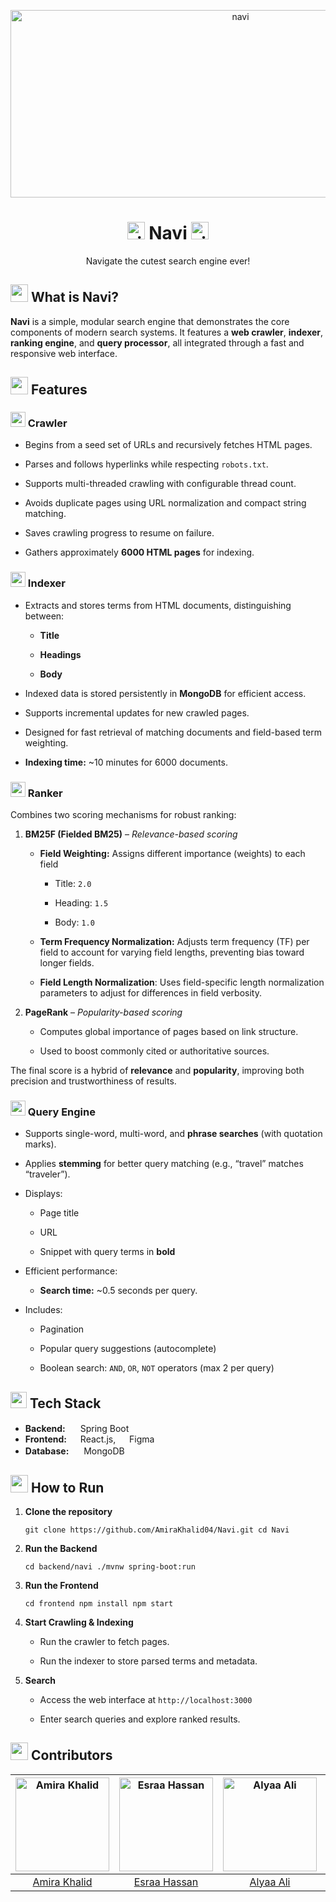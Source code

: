 
<div align="center">
<p>
  <img width="720" height ="300" align="center" src="https://i.postimg.cc/zf0XcKdQ/image.png" alt="navi"/>
</p>
<h1>
    <img src="https://i.postimg.cc/5Npk88wk/ribbon.png" alt="ribbon" width="28" /> Navi <img src="https://i.postimg.cc/5Npk88wk/ribbon.png" alt="ribbon" width="28" />
</h1>
<p>Navigate the cutest search engine ever!</p>
</div>

## <img src="https://i.postimg.cc/x8ht8PrX/question-mark-1.pnghttps://i.postimg.cc/x8ht8PrX/question-mark-1.png" width = "28" /> What is Navi?

**Navi** is a simple, modular search engine that demonstrates the core components of modern search systems. It features a **web crawler**, **indexer**, **ranking engine**, and **query processor**, all integrated through a fast and responsive web interface.


## <img src="https://i.postimg.cc/SxFj7zkC/features-1.png" width = "28" /> Features

### <img src="https://i.postimg.cc/wjKwdFcP/web-1.png" width = "24" /> Crawler

- Begins from a seed set of URLs and recursively fetches HTML pages.
    
- Parses and follows hyperlinks while respecting `robots.txt`.
    
- Supports multi-threaded crawling with configurable thread count.
    
- Avoids duplicate pages using URL normalization and compact string matching.
    
- Saves crawling progress to resume on failure.
    
- Gathers approximately **6000 HTML pages** for indexing.
    

### <img src="https://i.postimg.cc/k5mYWw28/card-index.png" width = "24" /> Indexer

- Extracts and stores terms from HTML documents, distinguishing between:
    
    - **Title**
        
    - **Headings**
        
    - **Body**
        
- Indexed data is stored persistently in **MongoDB** for efficient access.
    
- Supports incremental updates for new crawled pages.
    
- Designed for fast retrieval of matching documents and field-based term weighting.
    
- **Indexing time:** ~10 minutes for 6000 documents.
    

### <img src="https://i.postimg.cc/59RPsfHf/ranking-2.png" width = "24" /> Ranker

Combines two scoring mechanisms for robust ranking:

1. **BM25F (Fielded BM25)** – _Relevance-based scoring_
    
    - **Field Weighting:** Assigns different importance (weights) to each field
        
        - Title: `2.0`
            
        - Heading: `1.5`
            
        - Body: `1.0`
            
    - **Term Frequency Normalization:** Adjusts term frequency (TF) per field to account for varying field lengths, preventing bias toward longer fields.
		
    - **Field Length Normalization**: Uses field-specific length normalization parameters to adjust for differences in field verbosity.
        
2. **PageRank** – _Popularity-based scoring_
    
    - Computes global importance of pages based on link structure.
        
    - Used to boost commonly cited or authoritative sources.
        

The final score is a hybrid of **relevance** and **popularity**, improving both precision and trustworthiness of results.

### <img src="https://i.postimg.cc/Qt66G30k/data-searching.png" width = "24" /> Query Engine

- Supports single-word, multi-word, and **phrase searches** (with quotation marks).
    
- Applies **stemming** for better query matching (e.g., “travel” matches “traveler”).
    
- Displays:
    
    - Page title
        
    - URL
        
    - Snippet with query terms in **bold**
        
- Efficient performance:
    
    - **Search time:** ~0.5 seconds per query.
        
- Includes:
    
    - Pagination
        
    - Popular query suggestions (autocomplete)
        
    - Boolean search: `AND`, `OR`, `NOT` operators (max 2 per query)
        


## <img src="https://i.postimg.cc/XYrfz5CJ/coding-1.png" width = "26" /> Tech Stack

- **Backend:** <img src="https://i.postimg.cc/KYv2bZmR/icons8-spring-boot-48.pnghttps://i.postimg.cc/KYv2bZmR/icons8-spring-boot-48.png" width = "16" /> Spring Boot
- **Frontend:** <img src="https://i.imgur.com/ZAdKucE.png" width="14" /> React.js, <img src="https://i.imgur.com/hj45tsb.png" width="14" /> Figma
- **Database:** <img src="https://i.postimg.cc/cLcSPKyp/icons8-mongodb-24.png" width = "16" /> MongoDB


## <img src="https://i.postimg.cc/Jh56xJXF/download.png" width = "28" /> How to Run

1. **Clone the repository**
    
    `git clone https://github.com/AmiraKhalid04/Navi.git cd Navi`
    
2. **Run the Backend**
    
    `cd backend/navi ./mvnw spring-boot:run`
    
3. **Run the Frontend**
    
    `cd frontend npm install npm start`
    
4. **Start Crawling & Indexing**
    
    - Run the crawler to fetch pages.
        
    - Run the indexer to store parsed terms and metadata.
        
5. **Search**
    
    - Access the web interface at `http://localhost:3000`
        
    - Enter search queries and explore ranked results.
        


## <img src="https://i.postimg.cc/FKqjvH0Z/group-5.png" width = "28" /> Contributors

| <a href="https://avatars.githubusercontent.com/AmiraKhalid04?v=4"><img src="https://avatars.githubusercontent.com/AmiraKhalid04?v=4" alt="Amira Khalid" width="150"></a> | <a href="https://avatars.githubusercontent.com/Esraa-Hassan0?v=4"><img src="https://avatars.githubusercontent.com/Esraa-Hassan0?v=4" alt="Esraa Hassan" width="150"></a> | <a href="https://avatars.githubusercontent.com/Alyaa242?v=4"><img src="https://avatars.githubusercontent.com/Alyaa242?v=4" alt="Alyaa Ali" width="150"></a> | <a href="https://avatars.githubusercontent.com/Hagar3bdelsalam?v=4"><img src="https://avatars.githubusercontent.com/Hagar3bdelsalam?v=4" alt="Hagar Abdelsalam" width="150"></a> |
| :----------------------------------------------------------------------------------------------------------------------------------------------------------------------: | :----------------------------------------------------------------------------------------------------------------------------------------------------------------------: | :---------------------------------------------------------------------------------------------------------------------------------------------------------: | :------------------------------------------------------------------------------------------------------------------------------------------------------------------------------: |
|                                                             [Amira Khalid](https://github.com/AmiraKhalid04)                                                             |                                                             [Esraa Hassan](https://github.com/Esraa-Hassan0)                                                             |                                                          [Alyaa Ali](https://github.com/Alyaa242)                                                           |                                                              [Hagar Abdelsalam](https://github.com/Hagar3bdelsalam)                                                              |
